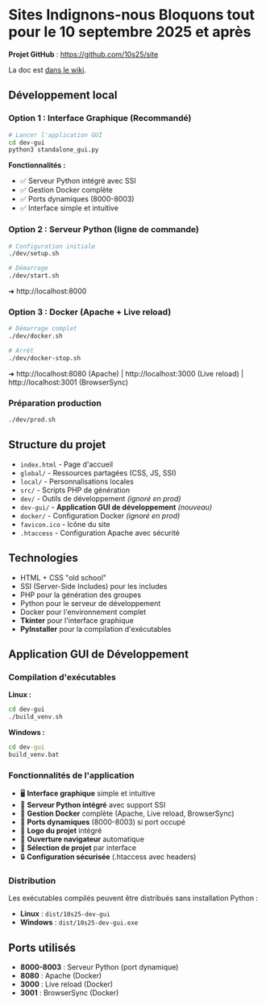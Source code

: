 # Sites Indignons-nous Bloquons tout pour le 10 septembre 2025 et après

**Projet GitHub** : https://github.com/10s25/site

La doc est [dans le wiki](https://github.com/10s25/site/wiki).

## Développement local

### Option 1 : Interface Graphique (Recommandé)
```bash
# Lancer l'application GUI
cd dev-gui
python3 standalone_gui.py
```
**Fonctionnalités :**
- ✅ Serveur Python intégré avec SSI
- ✅ Gestion Docker complète
- ✅ Ports dynamiques (8000-8003)
- ✅ Interface simple et intuitive

### Option 2 : Serveur Python (ligne de commande)
```bash
# Configuration initiale
./dev/setup.sh

# Démarrage
./dev/start.sh
```
➜ http://localhost:8000

### Option 3 : Docker (Apache + Live reload)
```bash
# Démarrage complet
./dev/docker.sh

# Arrêt
./dev/docker-stop.sh
```
➜ http://localhost:8080 (Apache) | http://localhost:3000 (Live reload) | http://localhost:3001 (BrowserSync)

### Préparation production
```bash
./dev/prod.sh
```

## Structure du projet

- `index.html` - Page d'accueil
- `global/` - Ressources partagées (CSS, JS, SSI)
- `local/` - Personnalisations locales
- `src/` - Scripts PHP de génération
- `dev/` - Outils de développement *(ignoré en prod)*
- `dev-gui/` - **Application GUI de développement** *(nouveau)*
- `docker/` - Configuration Docker *(ignoré en prod)*
- `favicon.ico` - Icône du site
- `.htaccess` - Configuration Apache avec sécurité

## Technologies

- HTML + CSS "old school"
- SSI (Server-Side Includes) pour les includes
- PHP pour la génération des groupes
- Python pour le serveur de développement
- Docker pour l'environnement complet
- **Tkinter** pour l'interface graphique
- **PyInstaller** pour la compilation d'exécutables

## Application GUI de Développement

### Compilation d'exécutables

**Linux :**
```bash
cd dev-gui
./build_venv.sh
```

**Windows :**
```cmd
cd dev-gui
build_venv.bat
```

### Fonctionnalités de l'application

- 🖥️ **Interface graphique** simple et intuitive
- 🐍 **Serveur Python intégré** avec support SSI
- 🐳 **Gestion Docker** complète (Apache, Live reload, BrowserSync)
- 🔄 **Ports dynamiques** (8000-8003) si port occupé
- 🎨 **Logo du projet** intégré
- 📱 **Ouverture navigateur** automatique
- 📁 **Sélection de projet** par interface
- 🔒 **Configuration sécurisée** (.htaccess avec headers)

### Distribution

Les exécutables compilés peuvent être distribués sans installation Python :
- **Linux** : `dist/10s25-dev-gui`
- **Windows** : `dist/10s25-dev-gui.exe`

## Ports utilisés

- **8000-8003** : Serveur Python (port dynamique)
- **8080** : Apache (Docker)
- **3000** : Live reload (Docker)
- **3001** : BrowserSync (Docker)

